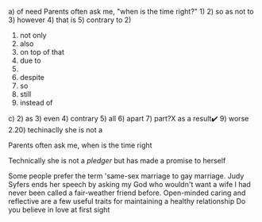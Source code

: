 a) of need
Parents often ask me, "when is the time right?"
1)
2) so as not to 
3) however
4) that is
5) contrary to 
2)
1) not only 
2) also
3) on top of that
4) due to 
3)
1) despite
2) so
3) still
4) instead of

c) 
2) as
3) even
4) contrary
5) all
6) apart
7) part?X as a result✔️ 
9) worse
2.20) 
techinaclly she is not a



Parents often ask me, when is the time right


Technically she is not a *pledger* but has made a promise to herself

Some people prefer the term 'same-sex marriage to gay marriage.
Judy Syfers ends her speech by asking my God who wouldn't want a wife
I had never been called a fair-weather friend before.
Open-minded caring and reflective are a few useful traits for maintaining a healthy relationship Do you believe in love at first sight


